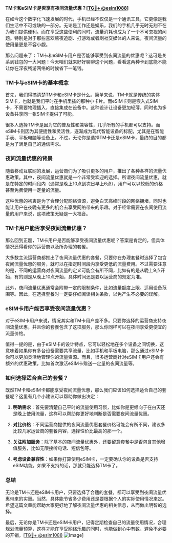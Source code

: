 **TM卡和eSIM卡是否享有夜间流量优惠？[[TG💪+ @esim1088](https://t.me/s/esim1088)]**

在如今这个数字化飞速发展的时代，手机已经不仅仅是一个通讯工具，它更像是我们生活中不可或缺的一部分。无论是工作还是娱乐，我们的手机几乎无时无刻不在为我们提供便利。而在享受这些便利的同时，流量消耗也成为了一个不可忽视的问题。特别是对于那些喜欢熬夜追剧、打游戏或者刷社交媒体的人来说，夜间流量的使用量更是不容小觑。

那么问题来了：TM卡和eSIM卡用户是否能够享受到夜间流量的优惠呢？这可是关系到钱包的一大问题！今天咱们就来好好聊聊这个问题，看看这两种卡到底能不能让你在深夜畅游网络的时候省下一笔钱。

### TM卡与eSIM卡的基本概念

首先，我们得搞清楚TM卡和eSIM卡是什么。简单来说，TM卡就是传统的实体SIM卡，也就是我们平时在手机里插的那种小卡片。而eSIM卡则是嵌入式SIM卡，不需要物理插入，直接集成在设备中。这种设计让设备更加轻薄，同时也为多设备共享同一张SIM卡提供了可能。

很多人选择TM卡是因为它的普及性和兼容性，几乎所有的手机都可以支持。而eSIM卡则因为其便捷性和灵活性，逐渐成为现代智能设备的标配，尤其是在智能手表、平板电脑等设备上。不过，无论你是选择TM卡还是eSIM卡，最终的目的都是为了满足自己的通信需求。

### 夜间流量优惠的背景

随着移动互联网的发展，运营商们为了吸引更多的用户，推出了各种各样的流量优惠政策。其中，夜间流量优惠就是一个非常受欢迎的选择。所谓夜间流量优惠，就是在特定的时间段内（通常是晚上10点到次日早上6点），用户可以以较低的价格甚至免费使用一定量的流量。

这种优惠的初衷是为了合理分配网络资源，避免白天高峰时段的网络拥堵，同时也能让用户在夜晚有更多的机会去享受网络带来的乐趣。对于经常需要在夜间使用流量的用户来说，这项政策无疑是一大福音。

### TM卡用户能否享受夜间流量优惠？

那么回到正题，TM卡用户是否能够享受夜间流量优惠呢？答案是肯定的，但具体情况还得看你的运营商以及所办理的套餐。

大多数主流运营商都推出了夜间流量优惠的套餐，只要你在办理套餐时选择了包含夜间流量优惠的服务，就可以在指定时间段内享受更低的流量费用。不过需要注意的是，不同的运营商对夜间流量的定义可能会有所不同，比如有的是从晚上9点开始，有的则是从晚上10点开始，具体时间还是要以运营商的规定为准。

此外，夜间流量优惠通常会附带一定的限制条件，比如流量额度上限、适用设备范围等。因此，在选择套餐时一定要仔细阅读相关条款，以免产生不必要的误解。

### eSIM卡用户能否享受夜间流量优惠？

对于eSIM卡用户来说，情况其实和TM卡用户差不多。只要你选择的运营商支持夜间流量优惠，并且你的套餐包含了这项服务，那么你同样可以在夜间享受更便宜的流量价格。

值得一提的是，由于eSIM卡的设计特点，它可以轻松地在多个设备之间切换，这意味着如果你有多台设备需要共享流量，比如手机和平板电脑，那么通过eSIM卡你可以更加灵活地管理你的流量资源。而且，很多运营商针对eSIM卡用户还会有额外的优惠政策，比如首次激活eSIM卡赠送一定量的夜间流量等。

### 如何选择适合自己的套餐？

既然TM卡和eSIM卡都能享受夜间流量优惠，那么我们应该如何选择适合自己的套餐呢？这里有几个小建议可以帮助你做出决定：

1. **明确需求**：首先要清楚自己平时的流量使用习惯，比如你是更倾向于在白天还是晚上使用流量，这样可以帮助你更好地判断是否需要夜间流量优惠。
   
2. **对比价格**：不同运营商提供的夜间流量优惠套餐价格可能会有所不同，建议多比较几家运营商的套餐内容，选择性价比最高的那一个。

3. **关注附加服务**：除了基本的夜间流量优惠外，还要留意套餐中是否包含其他增值服务，比如无限接听电话、短信包等。

4. **考虑设备兼容性**：如果你打算使用eSIM卡，一定要确认你的设备是否支持eSIM功能。如果不支持的话，那就只能选择TM卡了。

### 总结

无论是TM卡还是eSIM卡用户，只要选择了合适的套餐，都可以享受到夜间流量优惠带来的实惠。当然，具体能节省多少费用还是要根据个人的实际使用情况来定。希望这篇文章能帮助大家更好地了解夜间流量优惠的相关信息，从而做出明智的选择。

最后，无论你是TM卡还是eSIM卡用户，记得定期检查自己的流量使用情况，合理规划流量预算，这样才能在享受网络乐趣的同时，也能做到心中有数，避免不必要的开销。[[TG💪+ @esim1088](https://t.me/s/esim1088) ![Image](https://i.postimg.cc/4NQfJmqS/Snipaste-2025-05-13-00-14-12.png)]